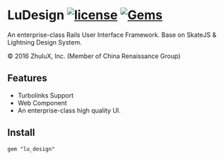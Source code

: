 # LuDesign [![license](https://img.shields.io/github/license/mashape/apistatus.svg?maxAge=2592000)]() [![Gems](https://img.shields.io/gem/u/raphink.svg?maxAge=2592000)]()

An enterprise-class Rails User Interface Framework. Base on SkateJS & Lightning Design System.

&copy; 2016 ZhuluX, Inc. (Member of China Renaissance Group)

## Features
   
* Turbolinks Support
* Web Component
* An enterprise-class high quality UI.


## Install

`gem "lu_design"`

